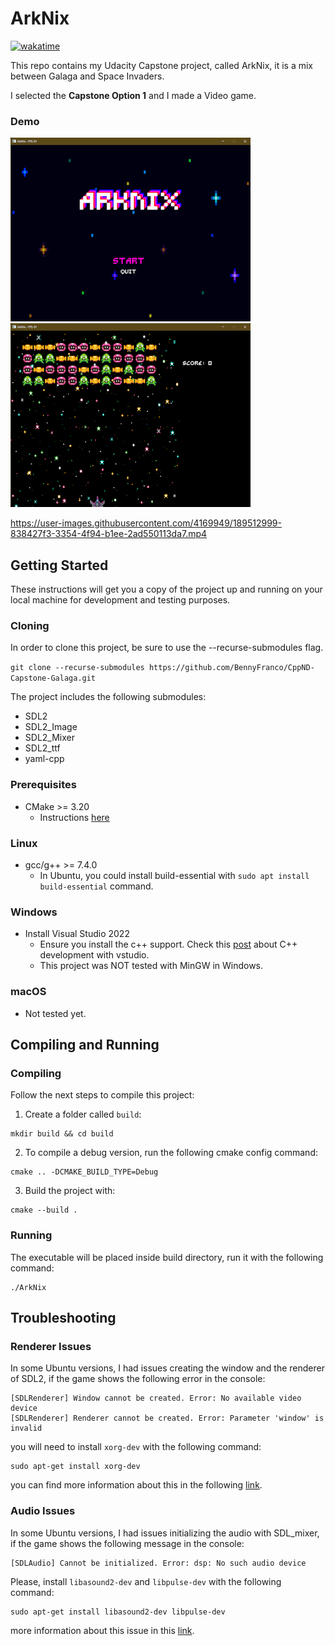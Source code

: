 # ArkNix

[![wakatime](https://wakatime.com/badge/user/52b07b43-d885-460d-9f43-aff8564c26f1/project/3f31fdfb-1ee7-47f9-b23f-8e4f16e6c8cd.svg)](https://wakatime.com/badge/user/52b07b43-d885-460d-9f43-aff8564c26f1/project/3f31fdfb-1ee7-47f9-b23f-8e4f16e6c8cd)

This repo contains my Udacity Capstone project, called ArkNix, it is a mix between Galaga and Space Invaders.

I selected the **Capstone Option 1** and I made a Video game.

### Demo
![Menu](./docs/img/menu.png) ![Gameplay](./docs/img/gameplay.png)

https://user-images.githubusercontent.com/4169949/189512999-838427f3-3354-4f94-b1ee-2ad550113da7.mp4

## Getting Started

These instructions will get you a copy of the project up and running on your local machine for development and testing
purposes.

### Cloning

In order to clone this project, be sure to use the --recurse-submodules flag.

``
git clone --recurse-submodules https://github.com/BennyFranco/CppND-Capstone-Galaga.git
``

The project includes the following submodules:

- SDL2
- SDL2_Image
- SDL2_Mixer
- SDL2_ttf
- yaml-cpp

### Prerequisites

- CMake >= 3.20
    - Instructions [here](https://cmake.org/install/)

### Linux

- gcc/g++ >= 7.4.0
    - In Ubuntu, you could install build-essential with `sudo apt install build-essential` command.

### Windows

- Install Visual Studio 2022
    - Ensure you install the c++ support. Check
      this [post](https://devblogs.microsoft.com/cppblog/getting-started-with-visual-studio-for-c-and-cpp-development/)
      about C++ development with vstudio.
    - This project was NOT tested with MinGW in Windows.

### macOS

- Not tested yet.

## Compiling and Running

### Compiling

Follow the next steps to compile this project:

1. Create a folder called `build`:

``` 
mkdir build && cd build
```

2. To compile a debug version, run the following cmake config command:

``` 
cmake .. -DCMAKE_BUILD_TYPE=Debug 
```

3. Build the project with:

``` 
cmake --build .
```

### Running

The executable will be placed inside build directory, run it with the following command:

```
./ArkNix
```

## Troubleshooting

### Renderer Issues

In some Ubuntu versions, I had issues creating the window and the renderer of SDL2, if the game shows the following
error
in the console:

```
[SDLRenderer] Window cannot be created. Error: No available video device
[SDLRenderer] Renderer cannot be created. Error: Parameter 'window' is invalid
```

you will need to install `xorg-dev` with the following command:

```
sudo apt-get install xorg-dev
```

you can find more information about this in the
following [link](https://askubuntu.com/questions/443053/could-not-initialize-sdl-no-available-video-device-dont-move).

### Audio Issues

In some Ubuntu versions, I had issues initializing the audio with SDL_mixer, if the game shows the following message
in the console:

```
[SDLAudio] Cannot be initialized. Error: dsp: No such audio device
```

Please, install `libasound2-dev` and `libpulse-dev` with the following command:

```
sudo apt-get install libasound2-dev libpulse-dev
```

more information about this issue in
this [link](http://forums.libsdl.org/viewtopic.php?t=7609&sid=40fdb9756b8e22e1b8253cda3338845f).